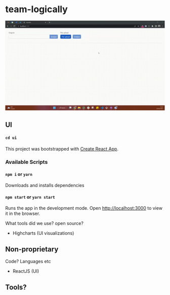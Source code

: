 # team-logically


![](https://github.com/tidehackathon/team-logically/blob/main/ui-gif.gif)

## UI

#### `cd ui`

This project was bootstrapped with [Create React App](https://github.com/facebook/create-react-app).

### Available Scripts
#### `npm i` or `yarn`
Downloads and installs dependencies

#### `npm start` or `yarn start`
Runs the app in the development mode.
Open [http://localhost:3000](http://localhost:3000) to view it in the browser.


What tools did we use? 
open source?
- Highcharts (UI visualizations)

Non-proprietary 
- 

Code? Languages etc
- ReactJS (UI)

Tools?
-

